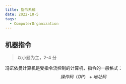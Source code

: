 ```yaml
---
title: 指令系统
date: 2022-10-5
tags:
  - ComputerOrganization
---
```


## 机器指令

> 以小题为主，2-4 分

冯诺依曼计算机是受指令流控制的计算机，指令的一般格式：
$$
操作码（OP） + 地址码
$$
